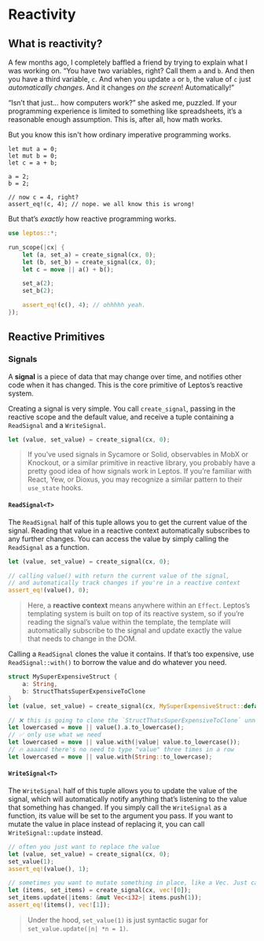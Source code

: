 # Reactivity

## What is reactivity?

A few months ago, I completely baffled a friend by trying to explain what I was working on. “You have two variables, right? Call them `a` and `b`. And then you have a third variable, `c`. And when you update `a` or `b`, the value of `c` just _automatically changes_. And it changes _on the screen_! Automatically!”

“Isn’t that just... how computers work?” she asked me, puzzled. If your programming experience is limited to something like spreadsheets, it’s a reasonable enough assumption. This is, after all, how math works.

But you know this isn't how ordinary imperative programming works.

```rust,should_panic
let mut a = 0;
let mut b = 0;
let c = a + b;

a = 2;
b = 2;

// now c = 4, right?
assert_eq!(c, 4); // nope. we all know this is wrong!
```

But that’s _exactly_ how reactive programming works.

```rust
use leptos::*;

run_scope(|cx| {
    let (a, set_a) = create_signal(cx, 0);
    let (b, set_b) = create_signal(cx, 0);
    let c = move || a() + b();

    set_a(2);
    set_b(2);

    assert_eq!(c(), 4); // ohhhhh yeah.
});
```

## Reactive Primitives

### Signals

A **signal** is a piece of data that may change over time, and notifies other code when it has changed. This is the core primitive of Leptos’s reactive system.

Creating a signal is very simple. You call `create_signal`, passing in the reactive scope and the default value, and receive a tuple containing a `ReadSignal` and a `WriteSignal`.

```rust
let (value, set_value) = create_signal(cx, 0);
```

> If you’ve used signals in Sycamore or Solid, observables in MobX or Knockout, or a similar primitive in reactive library, you probably have a pretty good idea of how signals work in Leptos. If you’re familiar with React, Yew, or Dioxus, you may recognize a similar pattern to their `use_state` hooks.

#### `ReadSignal<T>`

The `ReadSignal` half of this tuple allows you to get the current value of the signal. Reading that value in a reactive context automatically subscribes to any further changes. You can access the value by simply calling the `ReadSignal` as a function.

```rust
let (value, set_value) = create_signal(cx, 0);

// calling value() with return the current value of the signal,
// and automatically track changes if you're in a reactive context
assert_eq!(value(), 0);
```

> Here, a **reactive context** means anywhere within an `Effect`. Leptos’s templating system is built on top of its reactive system, so if you’re reading the signal’s value within the template, the template will automatically subscribe to the signal and update exactly the value that needs to change in the DOM.

Calling a `ReadSignal` clones the value it contains. If that’s too expensive, use `ReadSignal::with()` to borrow the value and do whatever you need.

```rust
struct MySuperExpensiveStruct {
    a: String,
    b: StructThatsSuperExpensiveToClone
}
let (value, set_value) = create_signal(cx, MySuperExpensiveStruct::default());

// ❌ this is going to clone the `StructThatsSuperExpensiveToClone` unnecessarily!
let lowercased = move || value().a.to_lowercase();
// ✅ only use what we need
let lowercased = move || value.with(|value| value.to_lowercase());
// 🔥 aaaand there's no need to type "value" three times in a row
let lowercased = move || value.with(String::to_lowercase);
```

#### `WriteSignal<T>`

The `WriteSignal` half of this tuple allows you to update the value of the signal, which will automatically notify anything that’s listening to the value that something has changed. If you simply call the `WriteSignal` as a function, its value will be set to the argument you pass. If you want to mutate the value in place instead of replacing it, you can call `WriteSignal::update` instead.

```rust
// often you just want to replace the value
let (value, set_value) = create_signal(cx, 0);
set_value(1);
assert_eq!(value(), 1);

// sometimes you want to mutate something in place, like a Vec. Just call update()
let (items, set_items) = create_signal(cx, vec![0]);
set_items.update(|items: &mut Vec<i32>| items.push(1));
assert_eq!(items(), vec![1]);
```

> Under the hood, `set_value(1)` is just syntactic sugar for `set_value.update(|n| *n = 1)`.
